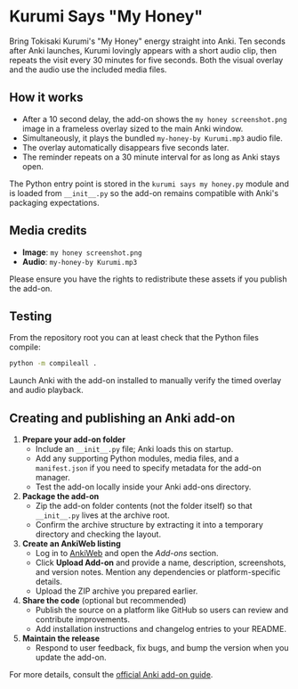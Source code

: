 # Kurumi Says "My Honey"

Bring Tokisaki Kurumi's "My Honey" energy straight into Anki. Ten seconds after
Anki launches, Kurumi lovingly appears with a short audio clip, then repeats the
visit every 30 minutes for five seconds. Both the visual overlay and the audio
use the included media files.

## How it works

- After a 10 second delay, the add-on shows the `my honey screenshot.png` image
  in a frameless overlay sized to the main Anki window.
- Simultaneously, it plays the bundled `my-honey-by Kurumi.mp3` audio file.
- The overlay automatically disappears five seconds later.
- The reminder repeats on a 30 minute interval for as long as Anki stays open.

The Python entry point is stored in the `kurumi says my honey.py` module and is
loaded from `__init__.py` so the add-on remains compatible with Anki's
packaging expectations.

## Media credits

- **Image**: `my honey screenshot.png`
- **Audio**: `my-honey-by Kurumi.mp3`

Please ensure you have the rights to redistribute these assets if you publish
the add-on.

## Testing

From the repository root you can at least check that the Python files compile:

```bash
python -m compileall .
```

Launch Anki with the add-on installed to manually verify the timed overlay and
audio playback.

## Creating and publishing an Anki add-on

1. **Prepare your add-on folder**
   - Include an `__init__.py` file; Anki loads this on startup.
   - Add any supporting Python modules, media files, and a `manifest.json` if
     you need to specify metadata for the add-on manager.
   - Test the add-on locally inside your Anki add-ons directory.
2. **Package the add-on**
   - Zip the add-on folder contents (not the folder itself) so that `__init__.py`
     lives at the archive root.
   - Confirm the archive structure by extracting it into a temporary directory
     and checking the layout.
3. **Create an AnkiWeb listing**
   - Log in to [AnkiWeb](https://ankiweb.net/) and open the *Add-ons* section.
   - Click **Upload Add-on** and provide a name, description, screenshots, and
     version notes. Mention any dependencies or platform-specific details.
   - Upload the ZIP archive you prepared earlier.
4. **Share the code** (optional but recommended)
   - Publish the source on a platform like GitHub so users can review and
     contribute improvements.
   - Add installation instructions and changelog entries to your README.
5. **Maintain the release**
   - Respond to user feedback, fix bugs, and bump the version when you update
     the add-on.

For more details, consult the [official Anki add-on guide](https://addon-docs.ankiweb.net/).

